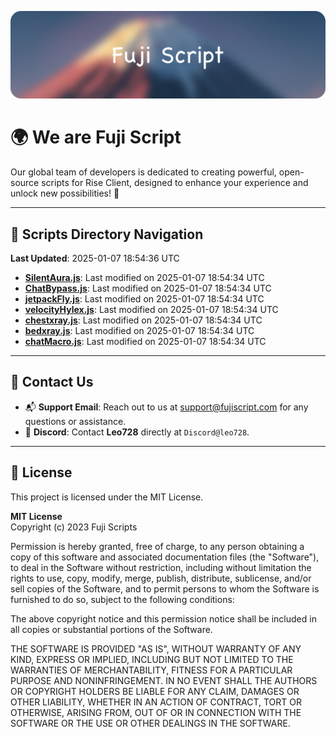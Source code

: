 ![Banner](.github/b.webp)

# 🌍 **We are Fuji Script**

Our global team of developers is dedicated to creating powerful, open-source scripts for Rise Client, designed to enhance your experience and unlock new possibilities! 🌟

---
<!-- SCRIPTS_NAVIGATION_START -->
## 📂 **Scripts Directory Navigation**

**Last Updated**: 2025-01-07 18:54:36 UTC

- **[SilentAura.js](scripts/SilentAura.js)**: Last modified on 2025-01-07 18:54:34 UTC
- **[ChatBypass.js](scripts/ChatBypass.js)**: Last modified on 2025-01-07 18:54:34 UTC
- **[jetpackFly.js](scripts/jetpackFly.js)**: Last modified on 2025-01-07 18:54:34 UTC
- **[velocityHylex.js](scripts/velocityHylex.js)**: Last modified on 2025-01-07 18:54:34 UTC
- **[chestxray.js](scripts/chestxray.js)**: Last modified on 2025-01-07 18:54:34 UTC
- **[bedxray.js](scripts/bedxray.js)**: Last modified on 2025-01-07 18:54:34 UTC
- **[chatMacro.js](scripts/chatMacro.js)**: Last modified on 2025-01-07 18:54:34 UTC

<!-- SCRIPTS_NAVIGATION_END -->

---

## 💬 **Contact Us**  
- 📬 **Support Email**: Reach out to us at [support@fujiscript.com](mailto:support@fujiscript.com) for any questions or assistance.  
- 💬 **Discord**: Contact **Leo728** directly at `Discord@leo728`.

---

## 📜 **License**

This project is licensed under the MIT License.  

**MIT License**  
Copyright (c) 2023 Fuji Scripts  

Permission is hereby granted, free of charge, to any person obtaining a copy of this software and associated documentation files (the "Software"), to deal in the Software without restriction, including without limitation the rights to use, copy, modify, merge, publish, distribute, sublicense, and/or sell copies of the Software, and to permit persons to whom the Software is furnished to do so, subject to the following conditions:  

The above copyright notice and this permission notice shall be included in all copies or substantial portions of the Software.  

THE SOFTWARE IS PROVIDED "AS IS", WITHOUT WARRANTY OF ANY KIND, EXPRESS OR IMPLIED, INCLUDING BUT NOT LIMITED TO THE WARRANTIES OF MERCHANTABILITY, FITNESS FOR A PARTICULAR PURPOSE AND NONINFRINGEMENT. IN NO EVENT SHALL THE AUTHORS OR COPYRIGHT HOLDERS BE LIABLE FOR ANY CLAIM, DAMAGES OR OTHER LIABILITY, WHETHER IN AN ACTION OF CONTRACT, TORT OR OTHERWISE, ARISING FROM, OUT OF OR IN CONNECTION WITH THE SOFTWARE OR THE USE OR OTHER DEALINGS IN THE SOFTWARE.  
